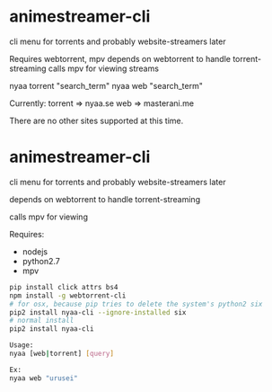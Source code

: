 # animestreamer-cli
cli menu for torrents and probably website-streamers later

Requires webtorrent, mpv
depends on webtorrent to handle torrent-streaming
calls mpv for viewing streams

nyaa torrent "search_term"
nyaa web "search_term"

Currently:
    torrent => nyaa.se
    web => masterani.me

There are no other sites supported at this time.

# animestreamer-cli
cli menu for torrents and probably website-streamers later

depends on webtorrent to handle torrent-streaming

calls mpv for viewing

Requires:
  * nodejs
  * python2.7
  * mpv

```bash
pip install click attrs bs4
npm install -g webtorrent-cli
# for osx, because pip tries to delete the system's python2 six
pip2 install nyaa-cli --ignore-installed six
# normal install
pip2 install nyaa-cli

Usage:
nyaa [web|torrent] [query]

Ex:
nyaa web "urusei"
```


